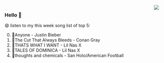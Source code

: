 <img align="right"  src="https://github-readme-stats.vercel.app/api/top-langs/?username=kvnZero" />

### Hello 👋

😄 listen to my this week song list of top 5:

0. 🌈Anyone - Justin Bieber
1. 🌈The Cut That Always Bleeds - Conan Gray
2. 🌈THATS WHAT I WANT - Lil Nas X
3. 🌈TALES OF DOMINICA - Lil Nas X
4. 🌈thoughts and chemicals - San Holo/American Football


